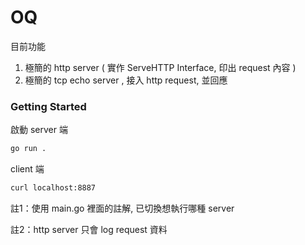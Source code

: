 # OQ

目前功能
1. 極簡的 http server ( 實作 ServeHTTP Interface, 印出 request 內容 ) 
2. 極簡的 tcp echo server , 接入 http request, 並回應
 
### Getting Started
啟動 server 端
```bash
go run .
```

client 端
```bash
curl localhost:8887
```


註1：使用 main.go 裡面的註解, 已切換想執行哪種 server

註2：http server 只會 log request 資料
